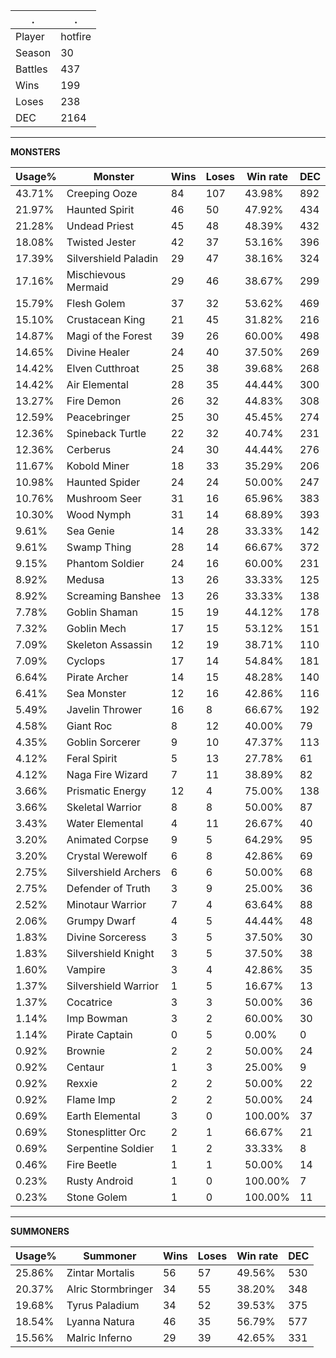 .|.
|-|-
Player|hotfire
Season|30
Battles|437
Wins|199
Loses|238
DEC|2164

---
**MONSTERS**

Usage%|Monster|Wins|Loses|Win rate|DEC|
-|-|-|-|-|-|
43.71%|Creeping Ooze|84|107|43.98%|892|
21.97%|Haunted Spirit|46|50|47.92%|434|
21.28%|Undead Priest|45|48|48.39%|432|
18.08%|Twisted Jester|42|37|53.16%|396|
17.39%|Silvershield Paladin|29|47|38.16%|324|
17.16%|Mischievous Mermaid|29|46|38.67%|299|
15.79%|Flesh Golem|37|32|53.62%|469|
15.10%|Crustacean King|21|45|31.82%|216|
14.87%|Magi of the Forest|39|26|60.00%|498|
14.65%|Divine Healer|24|40|37.50%|269|
14.42%|Elven Cutthroat|25|38|39.68%|268|
14.42%|Air Elemental|28|35|44.44%|300|
13.27%|Fire Demon|26|32|44.83%|308|
12.59%|Peacebringer|25|30|45.45%|274|
12.36%|Spineback Turtle|22|32|40.74%|231|
12.36%|Cerberus|24|30|44.44%|276|
11.67%|Kobold Miner|18|33|35.29%|206|
10.98%|Haunted Spider|24|24|50.00%|247|
10.76%|Mushroom Seer|31|16|65.96%|383|
10.30%|Wood Nymph|31|14|68.89%|393|
9.61%|Sea Genie|14|28|33.33%|142|
9.61%|Swamp Thing|28|14|66.67%|372|
9.15%|Phantom Soldier|24|16|60.00%|231|
8.92%|Medusa|13|26|33.33%|125|
8.92%|Screaming Banshee|13|26|33.33%|138|
7.78%|Goblin Shaman|15|19|44.12%|178|
7.32%|Goblin Mech|17|15|53.12%|151|
7.09%|Skeleton Assassin|12|19|38.71%|110|
7.09%|Cyclops|17|14|54.84%|181|
6.64%|Pirate Archer|14|15|48.28%|140|
6.41%|Sea Monster|12|16|42.86%|116|
5.49%|Javelin Thrower|16|8|66.67%|192|
4.58%|Giant Roc|8|12|40.00%|79|
4.35%|Goblin Sorcerer|9|10|47.37%|113|
4.12%|Feral Spirit|5|13|27.78%|61|
4.12%|Naga Fire Wizard|7|11|38.89%|82|
3.66%|Prismatic Energy|12|4|75.00%|138|
3.66%|Skeletal Warrior|8|8|50.00%|87|
3.43%|Water Elemental|4|11|26.67%|40|
3.20%|Animated Corpse|9|5|64.29%|95|
3.20%|Crystal Werewolf|6|8|42.86%|69|
2.75%|Silvershield Archers|6|6|50.00%|68|
2.75%|Defender of Truth|3|9|25.00%|36|
2.52%|Minotaur Warrior|7|4|63.64%|88|
2.06%|Grumpy Dwarf|4|5|44.44%|48|
1.83%|Divine Sorceress|3|5|37.50%|30|
1.83%|Silvershield Knight|3|5|37.50%|38|
1.60%|Vampire|3|4|42.86%|35|
1.37%|Silvershield Warrior|1|5|16.67%|13|
1.37%|Cocatrice|3|3|50.00%|36|
1.14%|Imp Bowman|3|2|60.00%|30|
1.14%|Pirate Captain|0|5|0.00%|0|
0.92%|Brownie|2|2|50.00%|24|
0.92%|Centaur|1|3|25.00%|9|
0.92%|Rexxie|2|2|50.00%|22|
0.92%|Flame Imp|2|2|50.00%|24|
0.69%|Earth Elemental|3|0|100.00%|37|
0.69%|Stonesplitter Orc|2|1|66.67%|21|
0.69%|Serpentine Soldier|1|2|33.33%|8|
0.46%|Fire Beetle|1|1|50.00%|14|
0.23%|Rusty Android|1|0|100.00%|7|
0.23%|Stone Golem|1|0|100.00%|11|

---
**SUMMONERS**

Usage%|Summoner|Wins|Loses|Win rate|DEC|
-|-|-|-|-|-|
25.86%|Zintar Mortalis|56|57|49.56%|530|
20.37%|Alric Stormbringer|34|55|38.20%|348|
19.68%|Tyrus Paladium|34|52|39.53%|375|
18.54%|Lyanna Natura|46|35|56.79%|577|
15.56%|Malric Inferno|29|39|42.65%|331|

